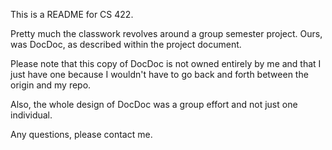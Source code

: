 This is a README for CS 422.

Pretty much the classwork revolves around a group semester project.
Ours, was DocDoc, as described within the project document.

Please note that this copy of DocDoc is not owned entirely by me
and that I just have one because I wouldn't have to go back and forth
between the origin and my repo.

Also, the whole design of DocDoc was a group effort and not just one individual.

Any questions, please contact me.
